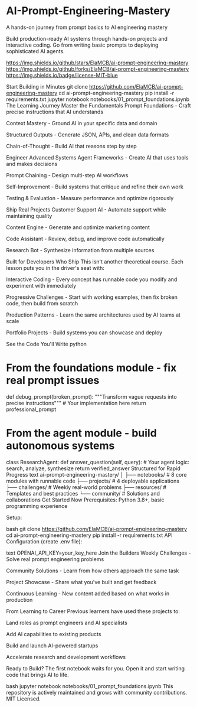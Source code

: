 # AI-Prompt-Engineering-Mastery
A hands-on journey from prompt basics to AI engineering mastery

Build production-ready AI systems through hands-on projects and interactive coding. Go from writing basic prompts to deploying sophisticated AI agents.

https://img.shields.io/github/stars/ElaMCB/ai-prompt-engineering-mastery
https://img.shields.io/github/forks/ElaMCB/ai-prompt-engineering-mastery
https://img.shields.io/badge/license-MIT-blue

Start Building in Minutes
git clone https://github.com/ElaMCB/ai-prompt-engineering-mastery
cd ai-prompt-engineering-mastery
pip install -r requirements.txt
jupyter notebook notebooks/01_prompt_foundations.ipynb
The Learning Journey
Master the Fundamentals
Prompt Foundations - Craft precise instructions that AI understands

Context Mastery - Ground AI in your specific data and domain

Structured Outputs - Generate JSON, APIs, and clean data formats

Chain-of-Thought - Build AI that reasons step by step

Engineer Advanced Systems
Agent Frameworks - Create AI that uses tools and makes decisions

Prompt Chaining - Design multi-step AI workflows

Self-Improvement - Build systems that critique and refine their own work

Testing & Evaluation - Measure performance and optimize rigorously

Ship Real Projects
Customer Support AI - Automate support while maintaining quality

Content Engine - Generate and optimize marketing content

Code Assistant - Review, debug, and improve code automatically

Research Bot - Synthesize information from multiple sources

Built for Developers Who Ship
This isn't another theoretical course. Each lesson puts you in the driver's seat with:

Interactive Coding - Every concept has runnable code you modify and experiment with immediately

Progressive Challenges - Start with working examples, then fix broken code, then build from scratch

Production Patterns - Learn the same architectures used by AI teams at scale

Portfolio Projects - Build systems you can showcase and deploy

See the Code You'll Write
python
# From the foundations module - fix real prompt issues
def debug_prompt(broken_prompt):
    """Transform vague requests into precise instructions"""
    # Your implementation here
    return professional_prompt

# From the agent module - build autonomous systems  
class ResearchAgent:
    def answer_question(self, query):
        # Your agent logic: search, analyze, synthesize
        return verified_answer
Structured for Rapid Progress
text
ai-prompt-engineering-mastery/
│
├── notebooks/           # 8 core modules with runnable code
├── projects/           # 4 deployable applications  
├── challenges/         # Weekly real-world problems
├── resources/         # Templates and best practices
└── community/         # Solutions and collaborations
Get Started Now
Prerequisites: Python 3.8+, basic programming experience

Setup:

bash
git clone https://github.com/ElaMCB/ai-prompt-engineering-mastery
cd ai-prompt-engineering-mastery
pip install -r requirements.txt
API Configuration (create .env file):

text
OPENAI_API_KEY=your_key_here
Join the Builders
Weekly Challenges - Solve real prompt engineering problems

Community Solutions - Learn from how others approach the same task

Project Showcase - Share what you've built and get feedback

Continuous Learning - New content added based on what works in production

From Learning to Career
Previous learners have used these projects to:

Land roles as prompt engineers and AI specialists

Add AI capabilities to existing products

Build and launch AI-powered startups

Accelerate research and development workflows

Ready to Build?
The first notebook waits for you. Open it and start writing code that brings AI to life.

bash
jupyter notebook notebooks/01_prompt_foundations.ipynb
This repository is actively maintained and grows with community contributions. MIT Licensed.
